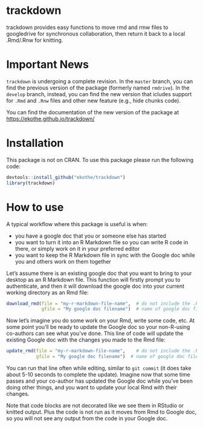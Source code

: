 
<!-- README.md is generated from README.Rmd. Please edit that file -->

# trackdown

trackdown provides easy functions to move rmd and rmw files to
googledrive for synchronous collaboration, then return it back to a
local .Rmd/.Rnw for knitting.


# Important News

`trackdown` is undergoing a complete revision. In the `master` branch, you can find the previous version of the package (formerly named `rmdrive`). In the `develop` branch, instead, you can find the new version that icludes support for `.Rmd` and `.Rnw` files and other new feature (e.g., hide chunks code).

You can find the documentation of the new version of the package at <https://ekothe.github.io/trackdown/>

# Installation

This package is not on CRAN. To use this package please run the
following code:

``` r
devtools::install_github("ekothe/trackdown")
library(trackdown)
```

# How to use

A typical workflow where this package is useful is when:

  - you have a google doc that you or someone else has started  
  - you want to turn it into an R Markdown file so you can write R code
    in there, or simply work on it in your preferred editor  
  - you want to keep the R Markdown file in sync with the Google doc
    while you and others work on them together

Let’s assume there is an existing google doc that you want to bring to
your desktop as an R Markdown file. This function will firstly prompt
you to authenticate, and then it will download the google doc into your
current working directory as an Rmd file:

``` r
download_rmd(file = "my-r-markdown-file-name",  # do not include the .Rmd 
             gfile = "My google doc filename")  # name of google doc file
```

Now let’s imagine you do some work on your Rmd, write some code, etc. At
some point you’ll be ready to update the Google doc so your non-R-using
co-authors can see what you’ve done. This line of code will update the
existing Google doc with the changes you made to the Rmd file:

``` r
update_rmd(file = "my-r-markdown-file-name",    # do not include the .Rmd 
           gfile = "My google doc filename")  # name of google doc file
```

You can run that line often while editing, similar to `git commit` (it
does take about 5-10 seconds to complete the update). Imagine now that
some time passes and your co-author has updated the Google doc while
you’ve been doing other things, and you want to update your local Rmd
with their changes.

Note that code blocks are not decorated like we see them in RStudio or
knitted output. Plus the code is not run as it moves from Rmd to Google
doc, so you will not see any output from the code in your Google doc.
